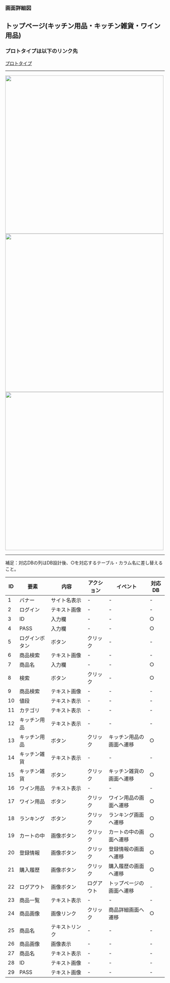 ### 画面詳細図
## トップページ(キッチン用品・キッチン雑貨・ワイン用品)
### プロトタイプは以下のリンク先
[プロトタイプ](https://www.figma.com/file/Bbyoi3oY44HApNDN9uLFlB/cook?node-id=1%3A3)
*****
<img src="../img/キッチン用品.png" width="500">
<img src="../img/キッチン雑貨.png" width="500">
<img src="../img/ワイン用品.png" width="500">

*****
補足：対応DBの列はDB設計後、○を対応するテーブル・カラム名に差し替えること。

| ID | 要素 | 内容 | アクション | イベント | 対応DB |
|----|------|-----|------------|---------|-------|
|1   |バナー|サイト名表示|-      |-        |-      |
|2   |ログイン|テキスト画像|-    |-        |-      |
|3   |ID     |入力欄　　|-    |-        |○|
|4   |PASS   |入力欄　　|-    |-        |○|
|5   |ログインボタン|ボタン|クリック|-        |-      |
|6   |商品検索|テキスト画像|-    |-        |-      |
|7   |商品名　|入力欄　　|-    |-        |○|
|8   |検索　　|ボタン　　　|クリック|-        |○|
|9   |商品検索|テキスト画像|-    |-        |-      |
|10  |値段　|テキスト表示　　|-    |-        |-      |
|11  |カテゴリ|テキスト表示|-    |-        |-      |
|12  |キッチン用品　|テキスト表示|-    |-        |-      |
|13  |キッチン用品　|ボタン|クリック|キッチン用品の画面へ遷移|○|
|14  |キッチン雑貨　|テキスト表示|-    |-        |-      |
|15  |キッチン雑貨　|ボタン|クリック|キッチン雑貨の画面へ遷移|○|
|16  |ワイン用品　|テキスト表示|-    |-        |-      |
|17  |ワイン用品　|ボタン|クリック|ワイン用品の画面へ遷移|○|
|18  |ランキング　　|ボタン　　　|クリック|ランキング画面へ遷移|○|
|19  |カートの中|画像ボタン|クリック|カートの中の画面へ遷移|○|
|20  |登録情報|画像ボタン　|クリック|登録情報の画面へ遷移|○|
|21  |購入履歴|画像ボタン　|クリック|購入履歴の画面へ遷移|○|
|22  |ログアウト|画像ボタン　|ログアウト|トップページの画面へ遷移|-      |
|23  |商品一覧|テキスト表示|-    |-        |-      |
|24  |商品画像|画像リンク　|クリック|商品詳細画面へ遷移|○|
|25  |商品名|テキストリンク|-    |-        |-      |
|26  |商品画像|画像表示　　|-    |-        |-      |
|27  |商品名|テキスト表示　　|-    |-        |-      |
|28  |ID|テキスト画像　　|-    |-        |-      |
|29  |PASS|テキスト画像　　|-    |-        |-      |
